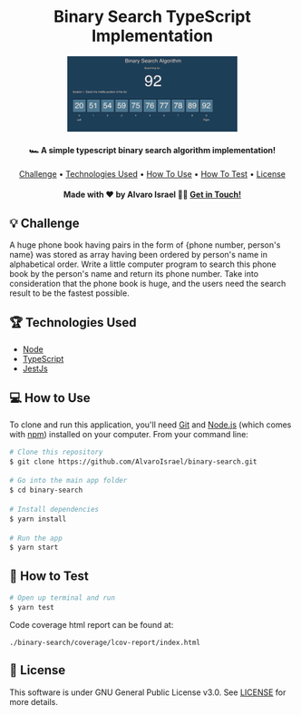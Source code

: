 <h1 align='center'>Binary Search TypeScript Implementation</h1>

<div align='center'>
  <img alt='Binary Search Logo' width='300' src='https://raw.githubusercontent.com/AlvaroIsrael/binary-search/main/src/assets/binary-search-small.gif'/>
</div>

<h4 align='center'>🏎 A simple typescript binary search algorithm implementation!</h4>

<div align='center'>
  <a href='#-challenge'>Challenge</a> •
  <a href='#-technologies-used'>Technologies Used</a> •
  <a href='#-how-to-use'>How To Use</a> •
  <a href='#-how-to-test'>How To Test</a> •
  <a href='#-license'>License</a>
</div>

<h4 align='center'>Made with ❤️ by Alvaro Israel 👏🏻 <a href='https://www.linkedin.com/in/alvaroisraeldesenvolvedor/'>
Get in Touch!</a></h4>

## 💡 Challenge

A huge phone book having pairs in the form of {phone number, person's name} was stored as array having been ordered by
person's name in alphabetical order. Write a little computer program to search this phone book by the person's name and
return its phone number. Take into consideration that the phone book is huge, and the users need the search result to be
the fastest possible.

## 🏆 Technologies Used

- [Node](https://nodejs.org/en/)
- [TypeScript](https://www.typescriptlang.org/)
- [JestJs](https://jestjs.io/)

## 💻 How to Use

To clone and run this application, you'll need [Git](https://git-scm.com)
and [Node.js](https://nodejs.org/en/download/) (which comes with [npm](http://npmjs.com)) installed on your computer.
From your command line:

```bash
# Clone this repository
$ git clone https://github.com/AlvaroIsrael/binary-search.git

# Go into the main app folder
$ cd binary-search

# Install dependencies
$ yarn install

# Run the app
$ yarn start
```

## 🎯 How to Test

```bash
# Open up terminal and run
$ yarn test
```

Code coverage html report can be found at:

```
./binary-search/coverage/lcov-report/index.html
```

## 🧾 License

This software is under GNU General Public License v3.0. See [LICENSE](LICENSE.md) for more details.

